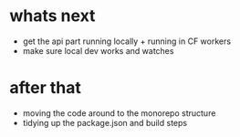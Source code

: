 # whats next

- get the api part running locally + running in CF workers
- make sure local dev works and watches

# after that

- moving the code around to the monorepo structure
- tidying up the package.json and build steps
